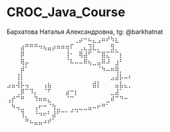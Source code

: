 # CROC_Java_Course
Бархатова Наталья Александровна, tg: @barkhatnat
⠀⠀⠀⠀⠀⠀⠀⠀⠀⠀⠀⠀⠀⠀⠀⢀⡴⠒⠦⣄⣠⠶⠞⠳⣆⠀⠀⠀⠀
⠀⠀⠀⣴⠛⠛⠛⠲⢦⣤⡴⠶⠶⢶⠏⠀⢀⣄⣹⣇⡀⠀⠀⣻⡀⠀⠀⠀
⠀⠀⠀⡿⠀⠀⠀⠀⠀⠀⠀⠀⠀⢸⠂⠀⢿⣼⠋⠀⠉⣿⣍⠉⠉⡆⠀⠀
⠀⠀⠀⢿⡤⠀⠀⠀⠀⠀⠀⠀⠀⠈⠧⠤⠤⠿⢦⣀⣤⠿⠼⠀⣰⠃⠀⠀
⠀⠀⠀⡾⠁⠀⠀⠀⠀⠀⠀⠀⠀⠀⠀⠀⠀⠀⠀⠀⠈⠳⠤⠶⢿⡀⠀⠀
⠀⠀⢸⡇⠀⠀⠀⠀⠀⠀⠀⠀⠀⠀⠀⠀⠀⠀⠀⠀⠀⠀⠀⣠⣼⡧⠤⠆
⣠⣤⢼⡧⢤⠀⠀⠀⢠⣦⠀⠀⠀⠀⠀⠀⠀⠀⠀⣾⡇⠀⠀⠀⣤⣧⣄⡀
⠀⠀⢀⡿⠉⠹⡄⠀⠈⠋⠀⠀⠀⣴⠒⡆⠀⠀⠀⠀⠀⠀⠀⣀⣼⠁⠀⠀
⢠⡞⠉⠛⠀⠀⠹⠶⠶⣄⠀⠀⠀⠈⠉⠀⠀⠀⠀⠀⠀⠀⣀⠾⠉⠙⠒⠀
⠀⠳⢤⣀⠀⠀⢠⠖⠒⠈⢳⣀⠀⠀⢀⣀⣀⣀⣤⠤⠖⠛⠁⠀⠀⠀⠀⠀
⠀⠀⠀⢹⡀⠀⠘⠲⠖⠃⣼⠋⠉⠁⠉⠈⠀⠀⠀⠀⠀⠀⠀⠀⠀⠀⠀⠀
⠀⠀⠀⠀⠛⠦⣤⣤⠴⠞⠁⠀⠀⠀⠀⠀⠀⠀⠀⠀⠀⠀⠀⠀⠀⠀⠀⠀

